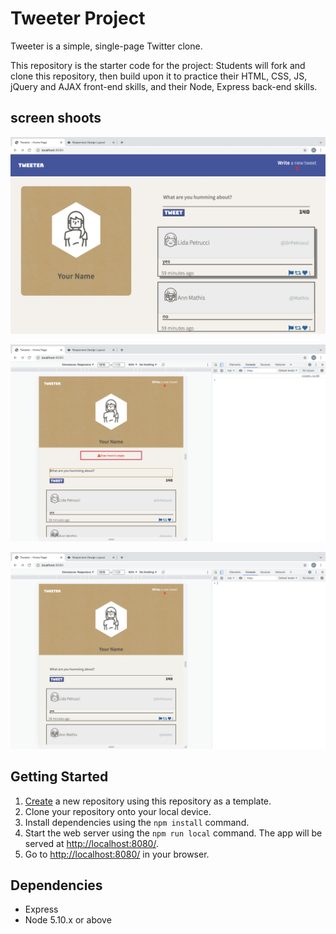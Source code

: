 # Tweeter Project

Tweeter is a simple, single-page Twitter clone.

This repository is the starter code for the project: Students will fork and clone this repository, then build upon it to practice their HTML, CSS, JS, jQuery and AJAX front-end skills, and their Node, Express back-end skills.

## screen shoots
![Timeline designed for desktop](https://github.com/HaithamCa/tweeter/blob/master/docs/tweeter-box.png)

![responsive design](https://github.com/HaithamCa/tweeter/blob/master/docs/tweeter-responsive.png)

![tweets with details](https://github.com/HaithamCa/tweeter/blob/master/docs/tweeter-time-line.png)



## Getting Started

1. [Create](https://docs.github.com/en/repositories/creating-and-managing-repositories/creating-a-repository-from-a-template) a new repository using this repository as a template.
2. Clone your repository onto your local device.
3. Install dependencies using the `npm install` command.
3. Start the web server using the `npm run local` command. The app will be served at <http://localhost:8080/>.
4. Go to <http://localhost:8080/> in your browser.

## Dependencies

- Express
- Node 5.10.x or above

